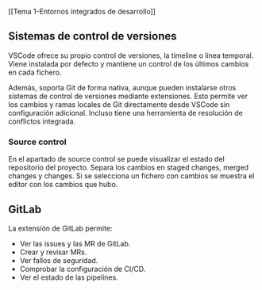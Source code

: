 [[Tema 1-Entornos integrados de desarrollo]]

## Sistemas de control de versiones
VSCode ofrece su propio control de versiones, la timeline o línea temporal. Viene instalada por defecto y mantiene un control de los últimos cambios en cada fichero. 

Además, soporta Git de forma nativa, aunque pueden instalarse otros sistemas de control de versiones mediante extensiones. Esto permite ver los cambios y ramas locales de Git directamente desde VSCode sin configuración adicional. Incluso tiene una herramienta de resolución de conflictos integrada.

### Source control
En el apartado de source control se puede visualizar el estado del repositorio del proyecto. Separa los cambios en staged changes, merged changes y changes. Si se selecciona un fichero con cambios se muestra el editor con los cambios que hubo. 

## GitLab
La extensión de GitLab permite:
+ Ver las issues y las MR de GitLab.
+ Crear y revisar MRs.
+ Ver fallos de seguridad.
+ Comprobar la configuración de CI/CD.
+ Ver el estado de las pipelines.
